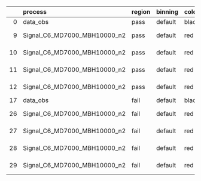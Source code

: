 |    | process                      | region   | binning   | color   | process_type   |   scale | variation   | source_filename                                                       | source_histname    | alias                        | title     |   combine_idx |     lnN |   shapes | syst_type   | direction   | variation_alias   |
|---:|:-----------------------------|:---------|:----------|:--------|:---------------|--------:|:------------|:----------------------------------------------------------------------|:-------------------|:-----------------------------|:----------|--------------:|--------:|---------:|:------------|:------------|:------------------|
|  0 | data_obs                     | pass     | default   | black   | DATA           |       1 | nominal     | ./histograms_for_2DAlphabet_v18//BH_Data.root                         | hpass              | Data                         | Data      |           nan | nan     |      nan | nan         | nan         | nan               |
|  9 | Signal_C6_MD7000_MBH10000_n2 | pass     | default   | red     | SIGNAL         |       1 | lumi        | ./histograms_for_2DAlphabet_v18//BH_Signal_C6_MD7000_MBH10000_n2.root | hpass              | Signal_C6_MD7000_MBH10000_n2 | BH signal |           nan |   1.016 |      nan | lnN         | nan         | nan               |
| 10 | Signal_C6_MD7000_MBH10000_n2 | pass     | default   | red     | SIGNAL         |       1 | SVM         | ./histograms_for_2DAlphabet_v18//BH_Signal_C6_MD7000_MBH10000_n2.root | hpass_SVMsyst_up   | Signal_C6_MD7000_MBH10000_n2 | BH signal |           nan | nan     |        1 | shapes      | Up          | SVMsyst           |
| 11 | Signal_C6_MD7000_MBH10000_n2 | pass     | default   | red     | SIGNAL         |       1 | SVM         | ./histograms_for_2DAlphabet_v18//BH_Signal_C6_MD7000_MBH10000_n2.root | hpass_SVMsyst_down | Signal_C6_MD7000_MBH10000_n2 | BH signal |           nan | nan     |        1 | shapes      | Down        | SVMsyst           |
| 12 | Signal_C6_MD7000_MBH10000_n2 | pass     | default   | red     | SIGNAL         |       1 | nominal     | ./histograms_for_2DAlphabet_v18//BH_Signal_C6_MD7000_MBH10000_n2.root | hpass              | Signal_C6_MD7000_MBH10000_n2 | BH signal |           nan | nan     |      nan | nan         | nan         | nan               |
| 17 | data_obs                     | fail     | default   | black   | DATA           |       1 | nominal     | ./histograms_for_2DAlphabet_v18//BH_Data.root                         | hfail              | Data                         | Data      |           nan | nan     |      nan | nan         | nan         | nan               |
| 26 | Signal_C6_MD7000_MBH10000_n2 | fail     | default   | red     | SIGNAL         |       1 | lumi        | ./histograms_for_2DAlphabet_v18//BH_Signal_C6_MD7000_MBH10000_n2.root | hfail              | Signal_C6_MD7000_MBH10000_n2 | BH signal |           nan |   1.016 |      nan | lnN         | nan         | nan               |
| 27 | Signal_C6_MD7000_MBH10000_n2 | fail     | default   | red     | SIGNAL         |       1 | SVM         | ./histograms_for_2DAlphabet_v18//BH_Signal_C6_MD7000_MBH10000_n2.root | hfail_SVMsyst_up   | Signal_C6_MD7000_MBH10000_n2 | BH signal |           nan | nan     |        1 | shapes      | Up          | SVMsyst           |
| 28 | Signal_C6_MD7000_MBH10000_n2 | fail     | default   | red     | SIGNAL         |       1 | SVM         | ./histograms_for_2DAlphabet_v18//BH_Signal_C6_MD7000_MBH10000_n2.root | hfail_SVMsyst_down | Signal_C6_MD7000_MBH10000_n2 | BH signal |           nan | nan     |        1 | shapes      | Down        | SVMsyst           |
| 29 | Signal_C6_MD7000_MBH10000_n2 | fail     | default   | red     | SIGNAL         |       1 | nominal     | ./histograms_for_2DAlphabet_v18//BH_Signal_C6_MD7000_MBH10000_n2.root | hfail              | Signal_C6_MD7000_MBH10000_n2 | BH signal |           nan | nan     |      nan | nan         | nan         | nan               |